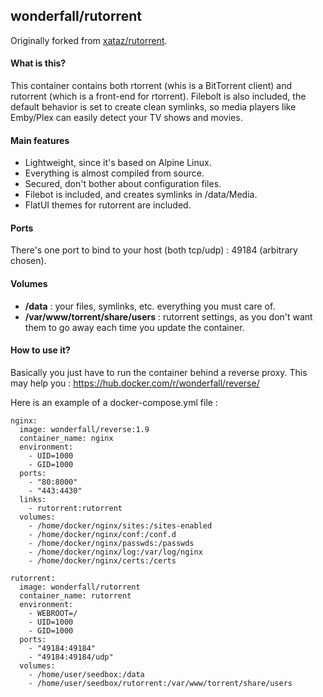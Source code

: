 ## wonderfall/rutorrent
Originally forked from [xataz/rutorrent](https://github.com/xataz/dockerfiles/tree/master/rutorrent).

#### What is this?
This container contains both rtorrent (whis is a BitTorrent client) and rutorrent (which is a front-end for rtorrent). Filebolt is also included, the default behavior is set to create clean symlinks, so media players like Emby/Plex can easily detect your TV shows and movies.


#### Main features
- Lightweight, since it's based on Alpine Linux.
- Everything is almost compiled from source.
- Secured, don't bother about configuration files.
- Filebot is included, and creates symlinks in /data/Media.
- FlatUI themes for rutorrent are included.

#### Ports
There's one port to bind to your host (both tcp/udp) : 49184 (arbitrary chosen).

#### Volumes
- **/data** : your files, symlinks, etc. everything you must care of.
- **/var/www/torrent/share/users** : rutorrent settings, as you don't want them to go away each time you update the container.

#### How to use it?
Basically you just have to run the container behind a reverse proxy.
This may help you : https://hub.docker.com/r/wonderfall/reverse/

Here is an example of a docker-compose.yml file :

```
nginx:
  image: wonderfall/reverse:1.9
  container_name: nginx
  environment:
    - UID=1000
    - GID=1000
  ports:
    - "80:8000"
    - "443:4430"
  links:
    - rutorrent:rutorrent
  volumes:
    - /home/docker/nginx/sites:/sites-enabled
    - /home/docker/nginx/conf:/conf.d
    - /home/docker/nginx/passwds:/passwds
    - /home/docker/nginx/log:/var/log/nginx
    - /home/docker/nginx/certs:/certs
    
rutorrent:
  image: wonderfall/rutorrent
  container_name: rutorrent
  environment:
    - WEBROOT=/
    - UID=1000
    - GID=1000
  ports:
    - "49184:49184"
    - "49184:49184/udp"
  volumes:
    - /home/user/seedbox:/data
    - /home/user/seedbox/rutorrent:/var/www/torrent/share/users
```

